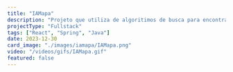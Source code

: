 ```yaml
---
title: "IAMapa"
description: "Projeto que utiliza de algoritimos de busca para encontrar o melhor caminho"
projectType: "Fullstack"
tags: ["React", "Spring", "Java"]
date: 2023-12-30
card_image: "./images/iamapa/IAMapa.png"
video: "/videos/gifs/IAMapa.gif"
featured: false
---
```

